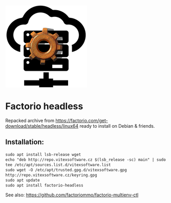 ![icon](factorio-headless.png?raw=true)

Factorio headless
=============

Repacked archive from https://factorio.com/get-download/stable/headless/linux64 ready to install on Debian & friends.

Installation:
------------

```shell
sudo apt install lsb-release wget
echo "deb http://repo.vitexsoftware.cz $(lsb_release -sc) main" | sudo tee /etc/apt/sources.list.d/vitexsoftware.list
sudo wget -O /etc/apt/trusted.gpg.d/vitexsoftware.gpg http://repo.vitexsoftware.cz/keyring.gpg
sudo apt update
sudo apt install factorio-headless
```

See also: https://github.com/factoriommo/factorio-multienv-ctl

